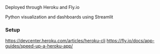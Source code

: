 Deployed through Heroku and Fly.io

Python visualization and dashboards using Streamlit

### Setup 
https://devcenter.heroku.com/articles/heroku-cli
https://fly.io/docs/app-guides/speed-up-a-heroku-app/
